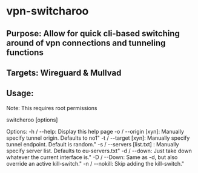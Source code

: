 # vpn-switcharoo

## Purpose: Allow for quick cli-based switching around of vpn connections and tunneling functions

## Targets: Wireguard & Mullvad

## Usage: 
Note: This requires root permissions

switcheroo [options]

Options:
	-h / --help: Display this help page
	-o / --origin [xyn]: Manually specify tunnel origin. Defaults to no1"
	-t / --target [xyn]: Manually specify tunnel endpoint. Default is random."
	-s / --servers [list.txt] : Manually specify server list. Defaults to eu-servers.txt"
	-d / --down: Just take down whatever the current interface is."
	-D / --Down: Same as -d, but also override an active kill-switch."
	-n / --nokill: Skip adding the kill-switch."

